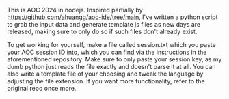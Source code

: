 This is AOC 2024 in nodejs. Inspired partially by https://github.com/ahuangg/aoc-ide/tree/main, I've written a python script to grab the input data and generate template js files as new days are released, making sure to only do so if such files don't already exist.

To get working for yourself, make a file called  session.txt which you paste your AOC session ID into, which you can find via the instructions in the aforementioned repository. Make sure to only paste your session key, as my dumb python just reads the file exactly and doesn't parse it at all. You can also write a template file of your choosing and tweak the language by adjusting the file extension. If you want more functionality, refer to the original repo once more.